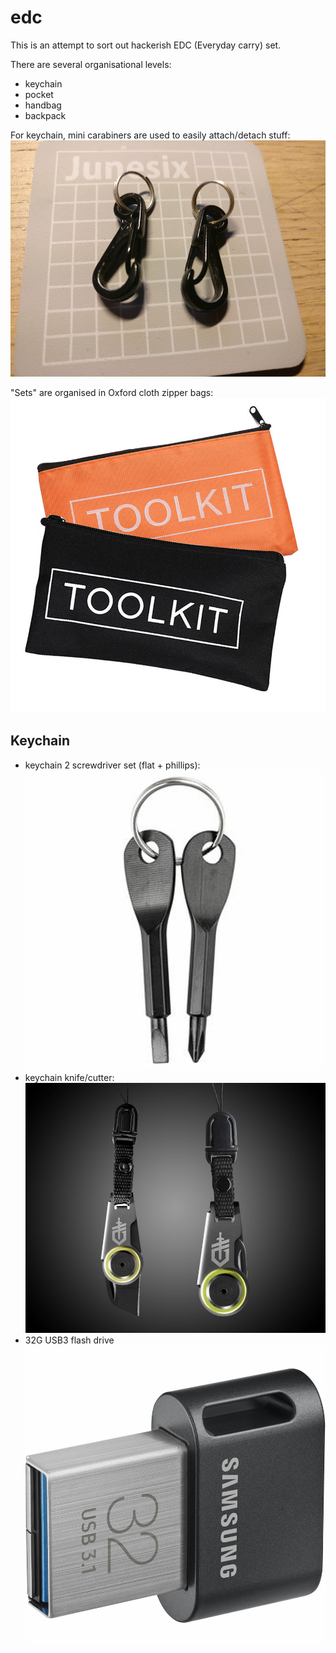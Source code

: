 # edc
This is an attempt to sort out hackerish EDC (Everyday carry) set.

There are several organisational levels:
- keychain
- pocket
- handbag
- backpack

For keychain, mini carabiners are used to easily attach/detach stuff:
![Carabiners](img/carabiners.png?raw=true "Carabiners")

"Sets" are organised in Oxford cloth zipper bags:
![Zipper](img/zipper.png?raw=true "Zipper")

## Keychain

- keychain 2 screwdriver set (flat + phillips):
![Screwdriver](img/screwdriver.png?raw=true "Screwdriver")
- keychain knife/cutter:
![Zip Blade](img/zipblade.png?raw=true "Zip Blade")
- 32G USB3 flash drive
![USB Flash](img/usbflash.png?raw=true "USB Flash")
